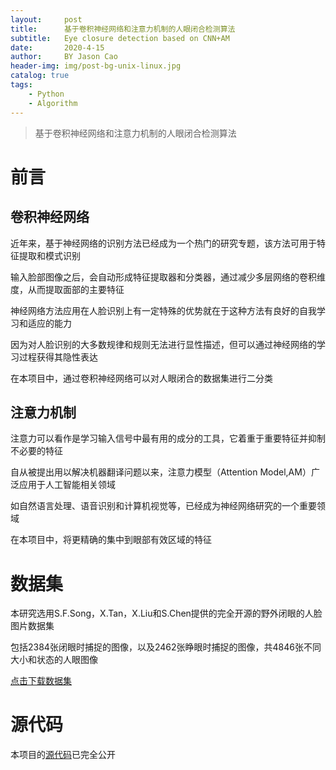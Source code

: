 ```yaml
---
layout:     post
title:      基于卷积神经网络和注意力机制的人眼闭合检测算法
subtitle:   Eye closure detection based on CNN+AM
date:       2020-4-15
author:     BY Jason Cao
header-img: img/post-bg-unix-linux.jpg
catalog: true
tags:
    - Python
    - Algorithm
---
```


> 基于卷积神经网络和注意力机制的人眼闭合检测算法

# 前言
## 卷积神经网络
近年来，基于神经网络的识别方法已经成为一个热门的研究专题，该方法可用于特征提取和模式识别

输入脸部图像之后，会自动形成特征提取器和分类器，通过减少多层网络的卷积维度，从而提取面部的主要特征

神经网络方法应用在人脸识别上有一定特殊的优势就在于这种方法有良好的自我学习和适应的能力

因为对人脸识别的大多数规律和规则无法进行显性描述，但可以通过神经网络的学习过程获得其隐性表达

在本项目中，通过卷积神经网络可以对人眼闭合的数据集进行二分类

## 注意力机制
注意力可以看作是学习输入信号中最有用的成分的工具，它着重于重要特征并抑制不必要的特征

自从被提出用以解决机器翻译问题以来，注意力模型（Attention Model,AM）广泛应用于人工智能相关领域

如自然语言处理、语音识别和计算机视觉等，已经成为神经网络研究的一个重要领域

在本项目中，将更精确的集中到眼部有效区域的特征

# 数据集
本研究选用S.F.Song，X.Tan，X.Liu和S.Chen提供的完全开源的野外闭眼的人脸图片数据集

包括2384张闭眼时捕捉的图像，以及2462张睁眼时捕捉的图像，共4846张不同大小和状态的人眼图像

[点击下载数据集](http://parnec.nuaa.edu.cn/xtan/data/ClosedEyeDatabases.html)

# 源代码
本项目的[源代码](https://github.com/JasonCaoCJX/Eye-closure-detection-EAR)已完全公开